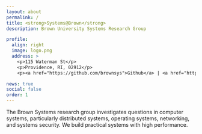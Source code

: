 ```yaml
---
layout: about
permalink: /
title: <strong>Systems@Brown</strong>
description: Brown University Systems Research Group

profile:
  align: right
  image: logo.png
  address: >
    <p>115 Waterman St</p>
    <p>Providence, RI, 02912</p>
    <p><a href="https://github.com/brownsys">Github</a> | <a href="https://twitter.com/systemsatbrown">Twitter</a></p>

news: true
social: false
order: 1
---
```


The Brown Systems research group investigates questions in computer
systems, particularly distributed systems, operating systems,
networking, and systems security. We build practical systems with high
performance.
